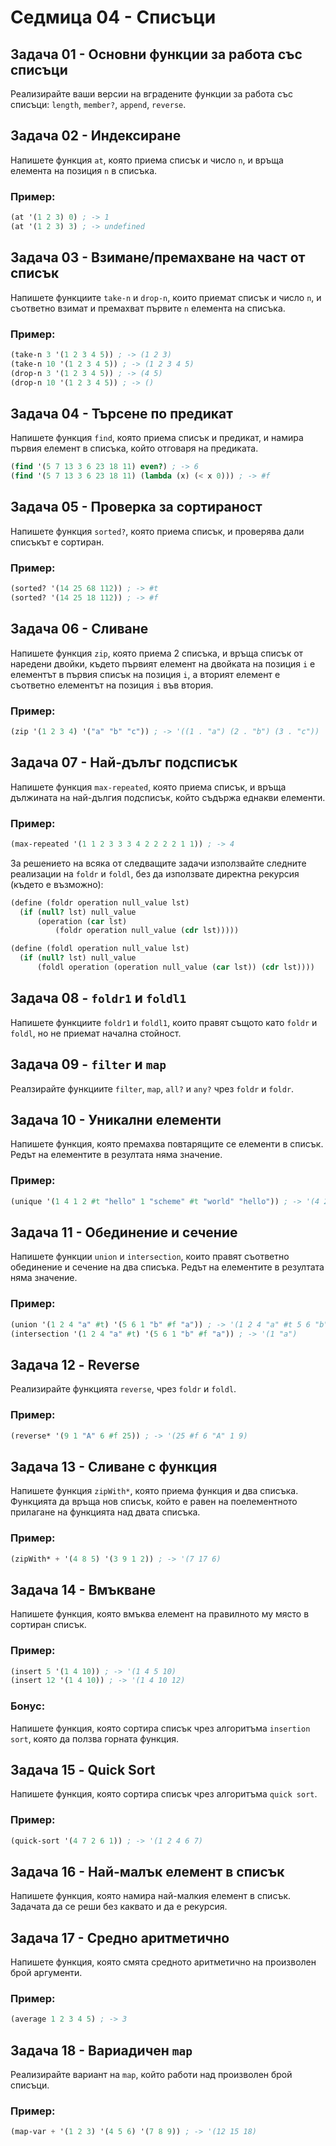 # Седмица 04 - Списъци

## Задача 01 - Основни функции за работа със списъци
Реализирайте ваши версии на вградените функции за работа със списъци: `length`, `member?`, `append`, `reverse`.

## Задача 02 - Индексиране
Напишете функция `at`, която приема списък и число `n`, и връща елемента на позиция `n` в списъка.

### Пример:
```scheme
(at '(1 2 3) 0) ; -> 1
(at '(1 2 3) 3) ; -> undefined
```

## Задача 03 - Взимане/премахване на част от списък
Напишете функциите `take-n` и `drop-n`, които приемат списък и число `n`, и съответно взимат и премахват първите `n` елемента на списъка.

### Пример:
```scheme
(take-n 3 '(1 2 3 4 5)) ; -> (1 2 3)
(take-n 10 '(1 2 3 4 5)) ; -> (1 2 3 4 5)
(drop-n 3 '(1 2 3 4 5)) ; -> (4 5)
(drop-n 10 '(1 2 3 4 5)) ; -> ()
```

## Задача 04 - Търсене по предикат
Напишете функция `find`, която приема списък и предикат, и намира първия елемент в списъка, който отговаря на предиката.

```scheme
(find '(5 7 13 3 6 23 18 11) even?) ; -> 6
(find '(5 7 13 3 6 23 18 11) (lambda (x) (< x 0))) ; -> #f
```

## Задача 05 - Проверка за сортираност
Напишете функция `sorted?`, която приема списък, и проверява дали списъкът е сортиран.

### Пример:
```scheme
(sorted? '(14 25 68 112)) ; -> #t
(sorted? '(14 25 18 112)) ; -> #f
```

## Задача 06 - Сливане
Напишете функция `zip`, която приема 2 списъка, и връща списък от наредени двойки, където първият елемент на двойката на позиция `i` е елементът в първия списък на позиция `i`, а вторият елемент е съответно елементът на позиция `i` във втория.

### Пример:
```scheme
(zip '(1 2 3 4) '("a" "b" "c")) ; -> '((1 . "a") (2 . "b") (3 . "c"))
```

## Задача 07 - Най-дълъг подсписък
Напишете функция `max-repeated`, която приема списък, и връща дължината на най-дългия подсписък, който съдържа еднакви елементи.

### Пример:
```scheme
(max-repeated '(1 1 2 3 3 3 4 2 2 2 2 1 1)) ; -> 4
```

За решението на всяка от следващите задачи използвайте следните реализации на `foldr` и `foldl`, без да използвате директна рекурсия (където е възможно):
```scheme
(define (foldr operation null_value lst)
  (if (null? lst) null_value
      (operation (car lst)
          (foldr operation null_value (cdr lst)))))

(define (foldl operation null_value lst)
  (if (null? lst) null_value
      (foldl operation (operation null_value (car lst)) (cdr lst))))
```

## Задача 08 - `foldr1` и `foldl1`
Напишете функциите `foldr1` и `foldl1`, които правят същото като `foldr` и `foldl`, но не приемат начална стойност.

## Задача 09 - `filter` и `map`
Реалзирайте функциите `filter`, `map`, `all?` и `any?` чрез `foldr` и `foldr`.

## Задача 10 - Уникални елементи
Напишете функция, която премахва повтарящите се елементи в списък. Редът на елементите в резултата няма значение.

### Пример:
```scheme
(unique '(1 4 1 2 #t "hello" 1 "scheme" #t "world" "hello")) ; -> '(4 2 1 "scheme" #t "world" "hello")
```

## Задача 11 - Обединение и сечение
Напишете функции `union` и `intersection`, които правят съответно обединение и сечение на два списъка. Редът на елементите в резултата няма значение.

### Пример:
```scheme
(union '(1 2 4 "a" #t) '(5 6 1 "b" #f "a")) ; -> '(1 2 4 "a" #t 5 6 "b" #f)
(intersection '(1 2 4 "a" #t) '(5 6 1 "b" #f "a")) ; -> '(1 "a")
```

## Задача 12 - Reverse
Реализирайте функцията `reverse`, чрез `foldr` и `foldl`.

### Пример:
```scheme
(reverse* '(9 1 "A" 6 #f 25)) ; -> '(25 #f 6 "A" 1 9)
```

## Задача 13 - Сливане с функция
Напишете функция `zipWith*`, която приема функция и два списъка. Функцията да връща нов списък, който е равен на поелементното прилагане на функцията над двата списъка.

### Пример:
```scheme
(zipWith* + '(4 8 5) '(3 9 1 2)) ; -> '(7 17 6)
```

## Задача 14 - Вмъкване
Напишете функция, която вмъква елемент на правилното му място в сортиран списък.

### Пример:
```scheme
(insert 5 '(1 4 10)) ; -> '(1 4 5 10)
(insert 12 '(1 4 10)) ; -> '(1 4 10 12)
```

### Бонус:
Напишете функция, която сортира списък чрез алгоритъма `insertion sort`, която да ползва горната функция.

## Задача 15 - Quick Sort
Напишете функция, която сортира списък чрез алгоритъма `quick sort`.

### Пример:
```scheme
(quick-sort '(4 7 2 6 1)) ; -> '(1 2 4 6 7)
```

## Задача 16 - Най-малък елемент в списък
Напишете функция, която намира най-малкия елемент в списък. Задачата да се реши без каквато и да е рекурсия.

## Задача 17 - Средно аритметично
Напишете функция, която смята средното аритметично на произволен брой аргументи.

### Пример:
```scheme
(average 1 2 3 4 5) ; -> 3
```

## Задача 18 - Вариадичен `map`
Реализирайте вариант на `map`, който работи над произволен брой списъци.

### Пример:
```scheme
(map-var + '(1 2 3) '(4 5 6) '(7 8 9)) ; -> '(12 15 18)
```